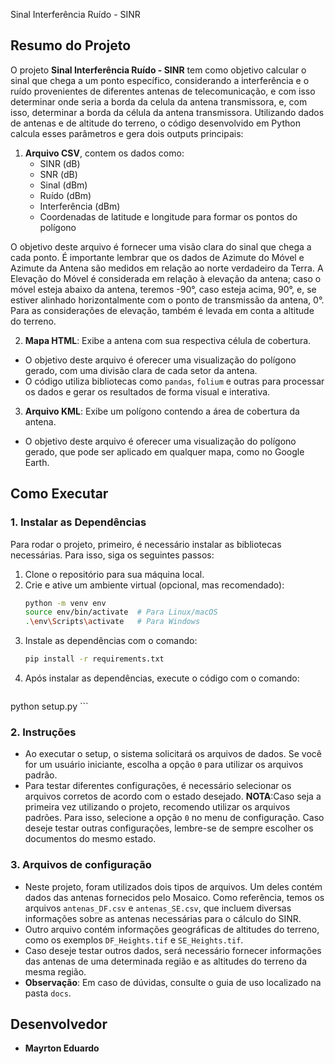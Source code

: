 Sinal Interferência Ruído - SINR
## Resumo do Projeto
O projeto **Sinal Interferência Ruído - SINR** tem como objetivo calcular o sinal que chega a um ponto específico, considerando a interferência e o ruído provenientes de diferentes antenas de telecomunicação, e com isso determinar onde seria a borda da celula da antena transmissora, e, com isso, determinar a borda da célula da antena transmissora. Utilizando dados de antenas e de altitude do terreno, o código desenvolvido em Python calcula esses parâmetros e gera dois outputs principais:
1. **Arquivo CSV**, contem os dados como:
    * SINR (dB)
    * SNR (dB)
    * Sinal (dBm)
    * Ruído (dBm)
    * Interferência (dBm)
    * Coordenadas de latitude e longitude para formar os pontos do polígono  

O objetivo deste arquivo é fornecer uma visão clara do sinal que chega a cada ponto. É importante lembrar que os dados de Azimute do Móvel e Azimute da Antena são medidos em relação ao norte verdadeiro da Terra. A Elevação do Móvel é considerada em relação à elevação da antena; caso o móvel esteja abaixo da antena, teremos -90°, caso esteja acima, 90°, e, se estiver alinhado horizontalmente com o ponto de transmissão da antena, 0°. Para as considerações de elevação, também é levada em conta a altitude do terreno.  

2. **Mapa HTML**: Exibe a antena com sua respectiva célula de cobertura.
* O objetivo deste arquivo é oferecer uma visualização do polígono gerado, com uma divisão clara de cada setor da antena.
* O código utiliza bibliotecas como `pandas`, `folium` e outras para processar os dados e gerar os resultados de forma visual e interativa.

3. **Arquivo KML**: Exibe um polígono contendo a área de cobertura da antena.
* O objetivo deste arquivo é oferecer uma visualização do polígono gerado, que pode ser aplicado em qualquer mapa, como no Google Earth.

## Como Executar
### 1. Instalar as Dependências
Para rodar o projeto, primeiro, é necessário instalar as bibliotecas necessárias. Para isso, siga os seguintes passos:
1. Clone o repositório para sua máquina local.
2. Crie e ative um ambiente virtual (opcional, mas recomendado):
    ```bash
    python -m venv env
    source env/bin/activate  # Para Linux/macOS
    .\env\Scripts\activate   # Para Windows
    ```
3. Instale as dependências com o comando:
    ```bash
    pip install -r requirements.txt
    ```
4. Após instalar as dependências, execute o código com o comando:
    ```bash
python setup.py
    ```
### 2. Instruções
- Ao executar o setup, o sistema solicitará os arquivos de dados. Se você for um usuário iniciante, escolha a opção `0` para utilizar os arquivos padrão.
- Para testar diferentes configurações, é necessário selecionar os arquivos corretos de acordo com o estado desejado.
**NOTA**:Caso seja a primeira vez utilizando o projeto, recomendo utilizar os arquivos padrões. Para isso, selecione a opção `0` no menu de configuração. Caso deseje testar outras configurações, lembre-se de sempre escolher os documentos do mesmo estado.
### 3. Arquivos de configuração
- Neste projeto, foram utilizados dois tipos de arquivos. Um deles contém dados das antenas fornecidos pelo Mosaico. Como referência, temos os arquivos `antenas_DF.csv` e `antenas_SE.csv`, que incluem diversas informações sobre as antenas necessárias para o cálculo do SINR.
- Outro arquivo contém informações geográficas de altitudes do terreno, como os exemplos `DF_Heights.tif` e `SE_Heights.tif`.
- Caso deseje testar outros dados, será necessário fornecer informações das antenas de uma determinada região e as altitudes do terreno da mesma região.
- **Observação**: Em caso de dúvidas, consulte o guia de uso localizado na pasta `docs`.
## Desenvolvedor
- **Mayrton Eduardo**